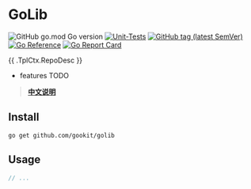 # GoLib

![GitHub go.mod Go version](https://img.shields.io/github/go-mod/go-version/gookit/goutil?style=flat-square)
[![Unit-Tests](https://github.com/gookit/goutil/actions/workflows/go.yml/badge.svg)](https://github.com/gookit/goutil/actions/workflows/go.yml)
[![GitHub tag (latest SemVer)](https://img.shields.io/github/tag/gookit/goutil)](https://github.com/gookit/goutil)
[![Go Reference](https://pkg.go.dev/badge/github.com/gookit/goutil.svg)](https://pkg.go.dev/github.com/gookit/goutil)
[![Go Report Card](https://goreportcard.com/badge/github.com/gookit/goutil)](https://goreportcard.com/report/github.com/gookit/goutil)

{{ .TplCtx.RepoDesc }}

- features TODO

> **[中文说明](README.zh-CN.md)**

## Install

```shell
go get github.com/gookit/golib
```

## Usage

```go
// ...
```

